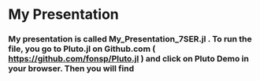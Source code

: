 # My Presentation

### My presentation is called My_Presentation_7SER.jl . To run the file, you go to Pluto.jl on Github.com ( https://github.com/fonsp/Pluto.jl ) and click on Pluto Demo in your browser. Then you will find
